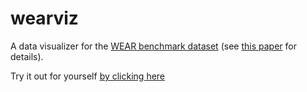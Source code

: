 # wearviz
A data visualizer for the [WEAR benchmark dataset](https://mariusbock.github.io/wear/ ) (see [this paper](https://dl.acm.org/doi/10.1145/3699776) for details).

Try it out for yourself [by clicking here](https://kristofvl.github.io/wearviz/)
